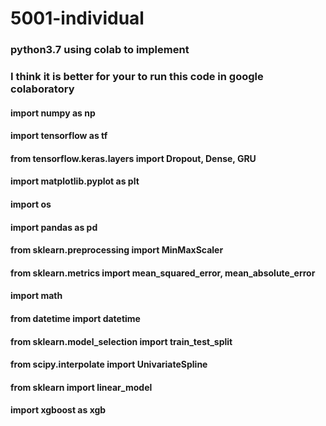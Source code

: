 # 5001-individual
### python3.7 using colab to implement
### I think it is better for your to run this code in google colaboratory

#### import numpy as np
#### import tensorflow as tf
#### from tensorflow.keras.layers import Dropout, Dense, GRU
#### import matplotlib.pyplot as plt
#### import os
#### import pandas as pd
#### from sklearn.preprocessing import MinMaxScaler
#### from sklearn.metrics import mean_squared_error, mean_absolute_error
#### import math
#### from datetime import datetime
#### from sklearn.model_selection import train_test_split
#### from scipy.interpolate import UnivariateSpline
#### from sklearn import linear_model
#### import xgboost as xgb
